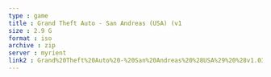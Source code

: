```yaml
---
type : game
title : Grand Theft Auto - San Andreas (USA) (v1
size : 2.9 G
format : iso
archive : zip
server : myrient
link2 : Grand%20Theft%20Auto%20-%20San%20Andreas%20%28USA%29%20%28v1.03%29
---
```

